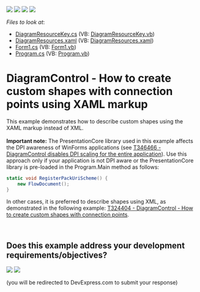 <!-- default badges list -->
![](https://img.shields.io/endpoint?url=https://codecentral.devexpress.com/api/v1/VersionRange/128585339/16.1.4%2B)
[![](https://img.shields.io/badge/Open_in_DevExpress_Support_Center-FF7200?style=flat-square&logo=DevExpress&logoColor=white)](https://supportcenter.devexpress.com/ticket/details/T381372)
[![](https://img.shields.io/badge/📖_How_to_use_DevExpress_Examples-e9f6fc?style=flat-square)](https://docs.devexpress.com/GeneralInformation/403183)
[![](https://img.shields.io/badge/💬_Leave_Feedback-feecdd?style=flat-square)](#does-this-example-address-your-development-requirementsobjectives)
<!-- default badges end -->
<!-- default file list -->
*Files to look at*:

* [DiagramResourceKey.cs](./CS/XtraDiagram.CreateCustomShapesXaml/DiagramResourceKey.cs) (VB: [DiagramResourceKey.vb](./VB/XtraDiagram.CreateCustomShapesXaml/DiagramResourceKey.vb))
* [DiagramResources.xaml](./CS/XtraDiagram.CreateCustomShapesXaml/DiagramResources.xaml) (VB: [DiagramResources.xaml](./VB/XtraDiagram.CreateCustomShapesXaml/DiagramResources.xaml))
* [Form1.cs](./CS/XtraDiagram.CreateCustomShapesXaml/Form1.cs) (VB: [Form1.vb](./VB/XtraDiagram.CreateCustomShapesXaml/Form1.vb))
* [Program.cs](./CS/XtraDiagram.CreateCustomShapesXaml/Program.cs) (VB: [Program.vb](./VB/XtraDiagram.CreateCustomShapesXaml/Program.vb))
<!-- default file list end -->
# DiagramControl - How to create custom shapes with connection points using XAML markup


This example demonstrates how to describe custom shapes using the XAML markup instead of XML.<br><br><strong>Important note:</strong> The PresentationCore library used in this example affects the DPI awareness of WinForms applications (see <a href="https://www.devexpress.com/Support/Center/p/T346466">T346466 - DiagramControl disables DPI scaling for the entire application</a>). Use this approach only if your application is not DPI aware or the PresentationCore library is pre-loaded in the Program.Main method as follows:<br>


```cs
static void RegisterPackUriScheme() {
    new FlowDocument();
}
```


<p>In other cases, it is preferred to describe shapes using XML, as demonstrated in the following example: <a href="https://www.devexpress.com/Support/Center/p/T324404">T324404 - DiagramControl - How to create custom shapes with connection points</a>.</p>

<br/>


<!-- feedback -->
## Does this example address your development requirements/objectives?

[<img src="https://www.devexpress.com/support/examples/i/yes-button.svg"/>](https://www.devexpress.com/support/examples/survey.xml?utm_source=github&utm_campaign=diagramcontrol-how-to-create-custom-shapes-with-connection-points-using-xaml-markup-t381372&~~~was_helpful=yes) [<img src="https://www.devexpress.com/support/examples/i/no-button.svg"/>](https://www.devexpress.com/support/examples/survey.xml?utm_source=github&utm_campaign=diagramcontrol-how-to-create-custom-shapes-with-connection-points-using-xaml-markup-t381372&~~~was_helpful=no)

(you will be redirected to DevExpress.com to submit your response)
<!-- feedback end -->
